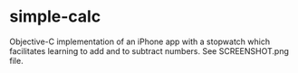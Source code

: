 # simple-calc
Objective-C implementation of an iPhone app with a stopwatch which facilitates learning to add and to subtract numbers. See SCREENSHOT.png file.
